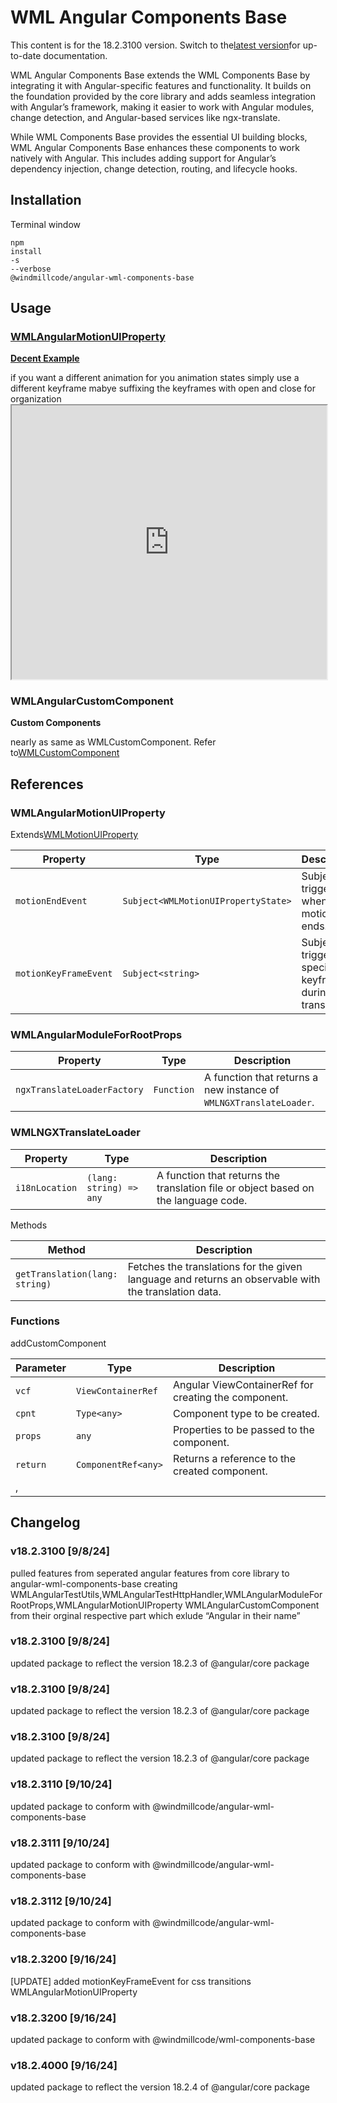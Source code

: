 # WML Angular Components Base

This content is for the 18.2.3100 version. Switch to the[latest version](/Windmillcode-Angular-CDK-Docs/intro/wml-angular-components-base/)for up-to-date documentation.

WML Angular Components Base extends the WML Components Base by integrating it with Angular-specific features and functionality. It builds on the foundation provided by the core library and adds seamless integration with Angular’s framework, making it easier to work with Angular modules, change detection, and Angular-based services like ngx-translate.

While WML Components Base provides the essential UI building blocks, WML Angular Components Base enhances these components to work natively with Angular. This includes adding support for Angular’s dependency injection, change detection, routing, and lifecycle hooks.



## Installation

Terminal window <code><div class="ec-line"><div class="code"><span style="--0:#82AAFF;--1:#3C63B3">npm</span><span style="--0:#D6DEEB;--1:#403F53"> </span><span style="--0:#ECC48D;--1:#3C63B3">install</span><span style="--0:#D6DEEB;--1:#403F53"> </span><span style="--0:#82AAFF;--1:#3C63B3">-s</span><span style="--0:#D6DEEB;--1:#403F53"> </span><span style="--0:#82AAFF;--1:#3C63B3">--verbose</span><span style="--0:#D6DEEB;--1:#403F53"> </span><span style="--0:#ECC48D;--1:#3C63B3">@windmillcode/angular-wml-components-base</span></div></div></code> 

## Usage



### [WMLAngularMotionUIProperty](#wml-angular-motion-ui-property)

**[Decent Example](#wml-animate-ui-property-decent-example)**

if you want a different animation for you animation states simply use a different keyframe mabye suffixing the keyframes with open and close for organization<iframe src="https://stackblitz.com/edit/stackblitz-starters-7bnu7v?ctl=1&embed=1&file=src%2Fmain.ts&theme=dark" style="width: 100%; height: calc(500/16 * 1em) !important;"></iframe>

### WMLAngularCustomComponent

**Custom Components**

nearly as same as WMLCustomComponent. Refer to[WMLCustomComponent](/18.2.3100/Windmillcode-Angular-CDK-Docs/intro/wml-components-base/#wml-custom-component)



## References



### WMLAngularMotionUIProperty

Extends[WMLMotionUIProperty](/18.2.3100/Windmillcode-Angular-CDK-Docs/intro/wml-components-base/#wml-motion-ui-property-reference)<table><thead><tr><th>Property</th><th>Type</th><th>Description</th></tr></thead><tbody><tr><td><code dir="auto">motionEndEvent</code></td><td><code dir="auto">Subject&lt;WMLMotionUIPropertyState&gt;</code></td><td>Subject triggered when a motion  ends.</td></tr><tr><td><code dir="auto">motionKeyFrameEvent</code></td><td><code dir="auto">Subject&lt;string&gt;</code></td><td>Subject triggered at specific keyframes during css transitions.</td></tr></tbody></table>



### WMLAngularModuleForRootProps

<table><thead><tr><th>Property</th><th>Type</th><th>Description</th></tr></thead><tbody><tr><td><code dir="auto">ngxTranslateLoaderFactory</code></td><td><code dir="auto">Function</code></td><td>A function that returns a new instance of <code dir="auto">WMLNGXTranslateLoader</code>.</td></tr></tbody></table>



### WMLNGXTranslateLoader

<table><thead><tr><th>Property</th><th>Type</th><th>Description</th></tr></thead><tbody><tr><td><code dir="auto">i18nLocation</code></td><td><code dir="auto">(lang: string) =&gt; any</code></td><td>A function that returns the translation file or object based on the language code.</td></tr></tbody></table>

Methods<table><thead><tr><th>Method</th><th>Description</th></tr></thead><tbody><tr><td><code dir="auto">getTranslation(lang: string)</code></td><td>Fetches the translations for the given language and returns an observable with the translation data.</td></tr></tbody></table>



### Functions

addCustomComponent<table><thead><tr><th>Parameter</th><th>Type</th><th>Description</th></tr></thead><tbody><tr><td><code dir="auto">vcf</code></td><td><code dir="auto">ViewContainerRef</code></td><td>Angular ViewContainerRef for creating the component.</td></tr><tr><td><code dir="auto">cpnt</code></td><td><code dir="auto">Type&lt;any&gt;</code></td><td>Component type to be created.</td></tr><tr><td><code dir="auto">props</code></td><td><code dir="auto">any</code></td><td>Properties to be passed to the component.</td></tr><tr><td><code dir="auto">return</code></td><td><code dir="auto">ComponentRef&lt;any&gt;</code></td><td>Returns a reference to the created component.</td></tr><tr><td>,</td><td></td><td></td></tr></tbody></table>



## Changelog



### v18.2.3100 [9/8/24]

pulled features from  seperated angular features from core library to angular-wml-components-base
creating WMLAngularTestUtils,WMLAngularTestHttpHandler,WMLAngularModuleForRootProps,WMLAngularMotionUIProperty
WMLAngularCustomComponent from their orginal respective part which exlude “Angular in their name”

### v18.2.3100 [9/8/24]

updated package to reflect the version  18.2.3 of @angular/core package

### v18.2.3100 [9/8/24]

updated package to reflect the version  18.2.3 of @angular/core package

### v18.2.3100 [9/8/24]

updated package to reflect the version  18.2.3 of @angular/core package

### v18.2.3110 [9/10/24]

updated package to conform with @windmillcode/angular-wml-components-base

### v18.2.3111 [9/10/24]

updated package to conform with @windmillcode/angular-wml-components-base

### v18.2.3112 [9/10/24]

updated package to conform with @windmillcode/angular-wml-components-base

### v18.2.3200 [9/16/24]

[UPDATE] added motionKeyFrameEvent for css transitions WMLAngularMotionUIProperty

### v18.2.3200 [9/16/24]

updated package to conform with @windmillcode/wml-components-base

### v18.2.4000 [9/16/24]

updated package to reflect the version  18.2.4 of @angular/core package[](/Windmillcode-Angular-CDK-Docs/18.2.3100/intro/wml-components-base)[](/Windmillcode-Angular-CDK-Docs/18.2.3100/schematics/wml-schematics/)